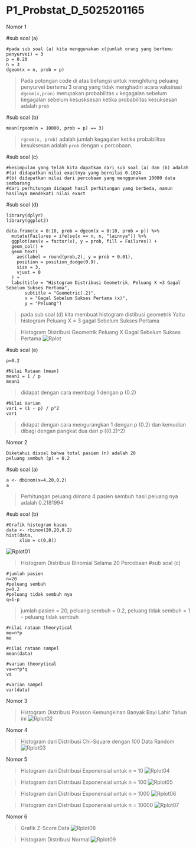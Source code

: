 # P1_Probstat_D_5025201165

Nomor 1


#sub soal (a)
```
#pada sub soal (a) kita menggunakan x(jumlah orang yang bertemu penyurvei) = 3
p = 0.20
n = 3
dgeom(x = n, prob = p)
```
> Pada potongan code di atas befungsi untuk menghitung peluang penyurvei bertemu 3 orang yang tidak menghadiri acara vaksinasi
> `dgeom(x,pron)` merupakan probabilitas `x` kegagalan sebelum kegagalan sebelum kesusksesan ketika probabilitas kesuksesan adalah `prob`

#sub soal (b)
```
mean(rgeom(n = 10000, prob = p) == 3)
```
>`rgeom(x, prob)` adalah jumlah kegagalan ketika probabilitas kesuksesan adalah `prob` dengan `x` percobaan.


#sub soal (c)
```
#kesimpulan yang telah kita dapatkan dari sub soal (a) dan (b) adalah
#(a) didapatkan nilai exactnya yang bernilai 0.1024
#(b) didapatkan nilai dari percobaan yang menggunakan 10000 data sembarang
#dari perhitungan didapat hasil perhitungan yang berbeda, namun hasilnya mendekati nilai exact
```
#sub soal (d)
```
library(dplyr)
library(ggplot2)

data.frame(x = 0:10, prob = dgeom(x = 0:10, prob = p)) %>%
  mutate(Failures = ifelse(x == n, n, "lainnya")) %>%
  ggplot(aes(x = factor(x), y = prob, fill = Failures)) +
  geom_col() +
  geom_text(
    aes(label = round(prob,2), y = prob + 0.01),
    position = position_dodge(0.9),
    size = 3,
    vjust = 0
  ) +
  labs(title = "Histogram Distribusi Geometrik, Peluang X =3 Gagal Sebelum Sukses Pertama",
       subtitle = "Geometric(.2)",
       x = "Gagal Sebelum Sukses Pertama (x)",
       y = "Peluang")
```
> pada sub soal (d) kita membuat histogram distibusi geometrik
> Yaitu histogram Peluang X = 3 gagal Sebelum Sukses Pertama


> Histogram Distribusi Geometrik Peluang X Gagal Sebelum Sukses Pertama
![Rplot](https://user-images.githubusercontent.com/72547769/162623727-90ae8759-3cde-4091-a8c6-b69921f706ec.png)


#sub soal (e)
```
p=0.2

#Nilai Rataan (mean)
mean1 = 1 / p
mean1
```
>didapat dengan cara membagi 1 dengan p (0.2)

```
#Nilai Varian
var1 = (1 - p) / p^2
var1
```
>didapat dengan cara mengurangkan 1 dengan p (0.2) dan kemudian dibagi dengan pangkat dua dari p ((0.2)^2)



Nomor 2

```
Diketahui disoal bahwa total pasien (n) adalah 20
peluang sembuh (p) = 0.2
```
#sub soal (a)
```
a <- dbinom(x=4,20,0.2)
a
```
>Perhitungan peluang dimana 4 pasien sembuh
>hasil peluang nya adalah 0.2181994


#sub soal (b)
```
#Grafik histogram kasus
data <- rbinom(20,20,0.2)
hist(data,
     xlim = c(0,8))

```

![Rplot01](https://user-images.githubusercontent.com/72547769/162623795-202b13cb-1b1b-4fa9-a363-98b0522e2408.png)
> Histogram Distribusi Binomial Selama 20 Percobaan
#sub soal (c)
```
#jumlah pasien
n=20
#peluang sembuh
p=0.2
#peluang tidak sembuh nya
q=1-p
```
>jumlah pasien = 20, peluang sembuh = 0.2, peluang tidak sembuh = 1 - peluang tidak sembuh
```
#nilai rataan theorytical
me=n*p
me

#nilai rataan sampel
mean(data)

#varian theorytical
va=n*p*q
va

#varian sampel
var(data)
```

Nomor 3
>Histogram Distribusi Poisson Kemungkinan Banyak Bayi Lahir Tahun ini
![Rplot02](https://user-images.githubusercontent.com/72547769/162623816-242adb33-87c7-4b54-94e4-677eb73908f9.png)


Nomor 4
>Histogram dari Distribusi Chi-Square dengan 100 Data Random
![Rplot03](https://user-images.githubusercontent.com/72547769/162623885-eb08101b-38b2-455f-b0aa-49e97e92a977.png)

Nomor 5

>Histogram dari Distribusi Exponensial untuk n = 10
![Rplot04](https://user-images.githubusercontent.com/72547769/162623901-a85acad4-f179-446c-aff9-26e10098ba6f.png)

>Histogram dari Distribusi Exponensial untuk n = 100
![Rplot05](https://user-images.githubusercontent.com/72547769/162623920-f62b450e-a88a-459a-8cb6-1984b861d79b.png)

>Histogram dari Distribusi Exponensial untuk n = 1000
![Rplot06](https://user-images.githubusercontent.com/72547769/162623936-acffca05-cdbf-4ce4-beab-069398b36071.png)


>Histogram dari Distribusi Exponensial untuk n = 10000
![Rplot07](https://user-images.githubusercontent.com/72547769/162623942-7531194e-712a-4c94-a5b4-e7dc87590f74.png)

Nomor 6

>Grafik Z-Score Data
![Rplot08](https://user-images.githubusercontent.com/72547769/162623953-bb216f8d-89b4-4e3e-af49-d335b8d9d18d.png)

>Histogram Distribusi Normal
![Rplot09](https://user-images.githubusercontent.com/72547769/162623964-69ee14b0-37e7-4a07-b6df-339866d943ab.png)
